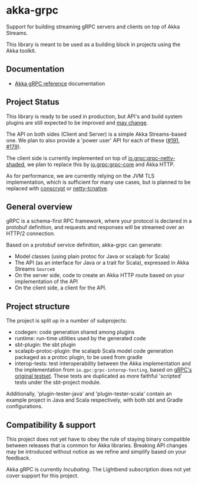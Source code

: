 # akka-grpc

Support for building streaming gRPC servers and clients on top
of Akka Streams.

This library is meant to be used as a building block in projects using the Akka
toolkit.

## Documentation

- [Akka gRPC reference](http://developer.lightbend.com/docs/akka-grpc/current/) documentation 

## Project Status

This library is ready to be used in production, but API's and build system plugins are still expected to be improved and [may change](https://doc.akka.io/docs/akka/current/common/may-change.html).

The API on both sides (Client and Server) is a simple Akka Streams-based one.
We plan to also provide a 'power user' API for each of these ([#191](https://github.com/akka/akka-grpc/issues/191), [#179](https://github.com/akka/akka-grpc/issues/179)).

The client side is
currently implemented on top of [io.grpc:grpc-netty-shaded](https://mvnrepository.com/artifact/io.grpc/grpc-netty-shaded),
we plan to replace this by [io.grpc:grpc-core](https://mvnrepository.com/artifact/io.grpc/grpc-core) and Akka HTTP.

As for performance, we are currently relying on the JVM TLS implementation,
which is sufficient for many use cases, but is planned to be replaced with
[conscrypt](https://github.com/google/conscrypt) or [netty-tcnative](https://netty.io/wiki/forked-tomcat-native.html).

## General overview

gRPC is a schema-first RPC framework, where your protocol is declared in a
protobuf definition, and requests and responses will be streamed over an HTTP/2
connection.

Based on a protobuf service definition, akka-grpc can generate:

* Model classes (using plain protoc for Java or scalapb for Scala)
* The API (as an interface for Java or a trait for Scala), expressed in Akka Streams `Source`s
* On the server side, code to create an Akka HTTP route based on your implementation of the API
* On the client side, a client for the API.

## Project structure

The project is split up in a number of subprojects:

* codegen: code generation shared among plugins
* runtime: run-time utilities used by the generated code
* sbt-plugin: the sbt plugin
* scalapb-protoc-plugin: the scalapb Scala model code generation packaged as a protoc plugin, to be used from gradle
* interop-tests: test interoperability between the Akka implementation and the implementation from `io.gpc:grpc-interop-testing`, based on [gRPC's original testset](https://github.com/grpc/grpc/blob/master/doc/interop-test-descriptions.md). These tests are duplicated as more faithful 'scripted' tests under the sbt-project module.

Additionally, 'plugin-tester-java' and 'plugin-tester-scala' contain an example
project in Java and Scala respectively, with both sbt and Gradle configurations.

## Compatibility & support

This project does not yet have to obey the rule of staying binary compatible between releases that is common for Akka libraries. Breaking API changes may be introduced without notice as we refine and simplify based on your feedback.

Akka gRPC is currently *Incubating*. The Lightbend subscription does not yet cover support for this project.
